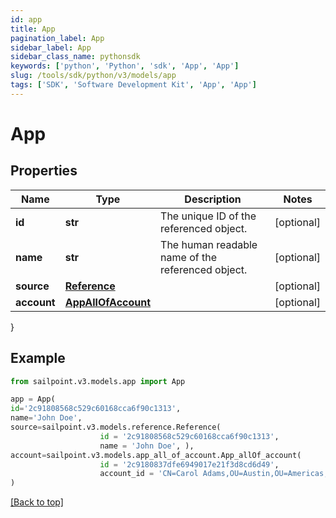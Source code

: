 ```yaml
---
id: app
title: App
pagination_label: App
sidebar_label: App
sidebar_class_name: pythonsdk
keywords: ['python', 'Python', 'sdk', 'App', 'App'] 
slug: /tools/sdk/python/v3/models/app
tags: ['SDK', 'Software Development Kit', 'App', 'App']
---
```


# App


## Properties

Name | Type | Description | Notes
------------ | ------------- | ------------- | -------------
**id** | **str** | The unique ID of the referenced object. | [optional] 
**name** | **str** | The human readable name of the referenced object. | [optional] 
**source** | [**Reference**](reference) |  | [optional] 
**account** | [**AppAllOfAccount**](app-all-of-account) |  | [optional] 
}

## Example

```python
from sailpoint.v3.models.app import App

app = App(
id='2c91808568c529c60168cca6f90c1313',
name='John Doe',
source=sailpoint.v3.models.reference.Reference(
                    id = '2c91808568c529c60168cca6f90c1313', 
                    name = 'John Doe', ),
account=sailpoint.v3.models.app_all_of_account.App_allOf_account(
                    id = '2c9180837dfe6949017e21f3d8cd6d49', 
                    account_id = 'CN=Carol Adams,OU=Austin,OU=Americas,OU=Demo,DC=seri,DC=sailpointdemo,DC=com', )
)

```
[[Back to top]](#) 

